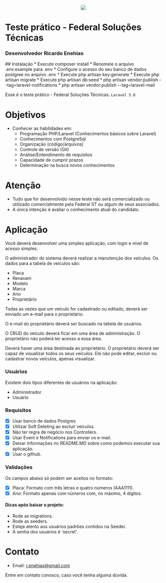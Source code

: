 <p align="center"><img src="http://site.federalst.com.br/fsmail.jpg"></p>


# Teste prático - Federal Soluções Técnicas
<h3>Desenvolvedor Ricardo Enehias</h3>
## Instalação 
* Execute composer install
* Renomeie o arquivo .env.example para .env
* Configure o acesso do seu banco de dados postgree no arquivo .env
* Execute php artisan key:generate
* Execute php artisan migrate
* Execute php artisan db:seed
*  php artisan vendor:publish --tag=laravel-notifications
* php artisan vendor:publish --tag=laravel-mail

Esse é o teste prático - Federal Soluções Técnicas.
`Laravel 5.6` 
# Objetivos
  - Conhecer as habilidades em:
    - Programação PHP/Laravel (Conhecimentos básicos sobre Laravel)
    - Conhecimentos com PostgreSql
    - Organização (código/arquivos)
    - Controle de versão (Git)
    - Análise/Entendimento de requisitos
    - Capacidade de cumprir prazos
    - Determinação na busca novos conhecimentos

# Atenção
  - Tudo que for desenvolvido nesse teste não será comercializado ou utilizado comercialmente pela Federal ST ou algum de seus associados.
  - A única intenção é avaliar o conhecimento atual do candidato.

# Aplicação
Você deverá desenvolver uma simples aplicação, com login e nível de acesso simples.

O administrador do sistema deverá realizar a manutenção dos veículos. Os dados para a tabela de veículos são:
 - Placa
 - Renavam
 - Modelo
 - Marca
 - Ano
 - Proprietário
 
Todas as vezes que um veículo for cadastrado ou editado, deverá ser enviado um e-mail para o proprietário.

O e-mail do proprietário deverá ser buscado na tabela de usuários.

O CRUD do veículo deverá ficar em uma área de administração. O proprietário não poderá ter acesso a essa área.

Deverá haver uma área destinada ao proprietário. O proprietário deverá ser capaz de visualizar todos os seus veículos. Ele não pode editar, excluir ou cadastrar novos veículos, apenas visualizar.

### Usuários
Existem dois tipos diferentes de usuários na aplicação:
- Administrador
- Usuário

### Requisitos
- [X] Usar banco de dados Postgres
- [X] Utilizar Soft Deleting ao excluir veículos.
- [X] Não ter regra de negócio nos Controllers.
- [X] Usar Event e Notifications para enviar os e-mail.
- [X] Deixar informações no README.MD sobre como podemos executar sua aplicação.
- [X] Usar o github.

### Validações
Os campos abaixo só podem ser aceitos no formato:
- [X] Placa: Formato com três letras e quatro números (AAA1111).
- [X] Ano: Formato apenas com números com, no máximo, 4 dígitos.

#### Dicas após baixar o projeto:
- Rode as migrations.
- Rode as seeders.
- Esteja atento aos usuários padrões contidos na Seeder.
- A senha dos usuários é 'secret'.

# Contato
- Email: r.enehias@gmail.com

Entre em contato conosco, caso você tenha alguma dúvida.



